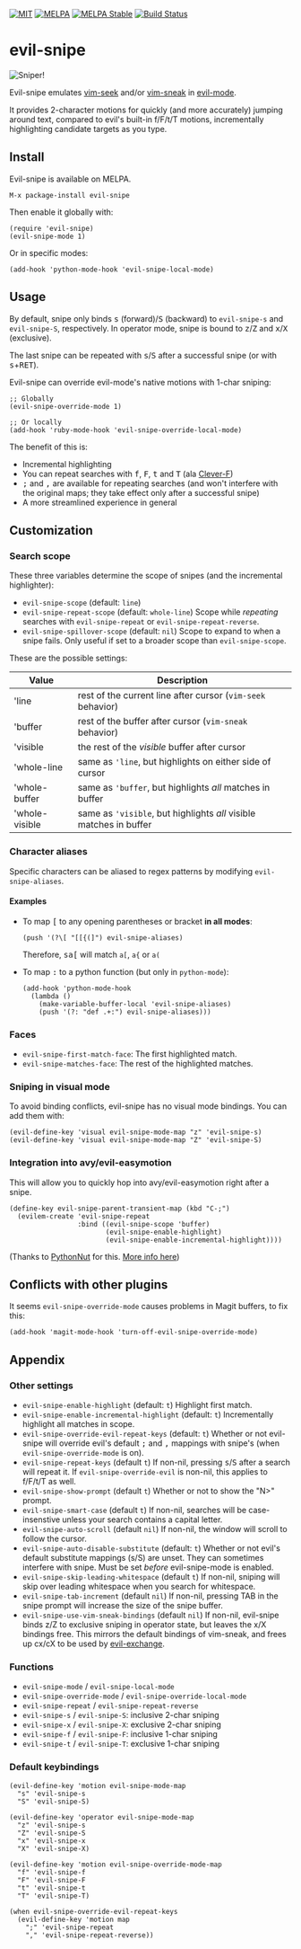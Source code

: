 [![MIT](https://img.shields.io/badge/license-MIT-green.svg)](./LICENSE)
[![MELPA](http://melpa.org/packages/evil-snipe-badge.svg)](http://melpa.org/#/evil-snipe)
[![MELPA Stable](http://stable.melpa.org/packages/evil-snipe-badge.svg)](http://stable.melpa.org/#/evil-snipe)
[![Build Status](https://travis-ci.org/hlissner/evil-snipe.png?branch=master)](https://travis-ci.org/hlissner/evil-snipe)

# evil-snipe

![Sniper!](../screenshots/cover.jpg)

Evil-snipe emulates [vim-seek](https://github.com/goldfeld/vim-seek) and/or
[vim-sneak](https://github.com/justinmk/vim-sneak) in
[evil-mode](https://gitorious.org/evil/pages/Home).

It provides 2-character motions for quickly (and more accurately) jumping around
text, compared to evil's built-in f/F/t/T motions, incrementally highlighting
candidate targets as you type.

## Install

Evil-snipe is available on MELPA.

`M-x package-install evil-snipe`

Then enable it globally with:

```elisp
(require 'evil-snipe)
(evil-snipe-mode 1)
```

Or in specific modes:

```elisp
(add-hook 'python-mode-hook 'evil-snipe-local-mode)
```

## Usage

By default, snipe only binds <kbd>s</kbd> (forward)/<kbd>S</kbd> (backward) to
`evil-snipe-s` and `evil-snipe-S`, respectively. In operator mode, snipe is
bound to <kbd>z</kbd>/<kbd>Z</kbd> and <kbd>x</kbd>/<kbd>X</kbd> (exclusive).

The last snipe can be repeated with <kbd>s</kbd>/<kbd>S</kbd> after a successful snipe
(or with <kbd>s</kbd>+<kbd>RET</kbd>).

Evil-snipe can override evil-mode's native motions with 1-char sniping:

```elisp
;; Globally
(evil-snipe-override-mode 1)

;; Or locally
(add-hook 'ruby-mode-hook 'evil-snipe-override-local-mode)
```

The benefit of this is:

* Incremental highlighting
* You can repeat searches with <kbd>f</kbd>, <kbd>F</kbd>, <kbd>t</kbd> and
<kbd>T</kbd> (ala [Clever-F](https://github.com/rhysd/clever-f.vim))
* <kbd>;</kbd> and <kbd>,</kbd> are available for repeating searches (and won't
  interfere with the original maps; they take effect only after a successful snipe)
* A more streamlined experience in general

## Customization

### Search scope

These three variables determine the scope of snipes (and the incremental
highlighter):

* `evil-snipe-scope` (default: `line`)
* `evil-snipe-repeat-scope` (default: `whole-line`) Scope while _repeating_
  searches with `evil-snipe-repeat` or `evil-snipe-repeat-reverse`.
* `evil-snipe-spillover-scope` (default: `nil`) Scope to expand to when a snipe
  fails. Only useful if set to a broader scope than `evil-snipe-scope`.

These are the possible settings:

Value            | Description
-----------------|------------------------------------------------------------
'line            | rest of the current line after cursor (`vim-seek` behavior)
'buffer          | rest of the buffer after cursor (`vim-sneak` behavior)
'visible         | the rest of the _visible_ buffer after cursor
'whole-line      | same as `'line`, but highlights on either side of cursor
'whole-buffer    | same as `'buffer`, but highlights *all* matches in buffer
'whole-visible   | same as `'visible`, but highlights *all* visible matches in buffer

### Character aliases

Specific characters can be aliased to regex patterns by modifying `evil-snipe-aliases`.

#### Examples

* To map <kbd>[</kbd> to any opening parentheses or bracket **in all modes**:

  ```elisp
  (push '(?\[ "[[{(]") evil-snipe-aliases)
  ```

  Therefore, <kbd>s</kbd><kbd>a</kbd><kbd>[</kbd> will match `a[`, `a{` or `a(`

* To map <kbd>:</kbd> to a python function (but only in `python-mode`):

  ```elisp
  (add-hook 'python-mode-hook
    (lambda ()
      (make-variable-buffer-local 'evil-snipe-aliases)
      (push '(?: "def .+:") evil-snipe-aliases)))
  ```

### Faces

* `evil-snipe-first-match-face`: The first highlighted match.
* `evil-snipe-matches-face`: The rest of the highlighted matches.

### Sniping in visual mode

To avoid binding conflicts, evil-snipe has no visual mode bindings. You can add
them with:

```elisp
(evil-define-key 'visual evil-snipe-mode-map "z" 'evil-snipe-s)
(evil-define-key 'visual evil-snipe-mode-map "Z" 'evil-snipe-S)
```

### Integration into avy/evil-easymotion

This will allow you to quickly hop into avy/evil-easymotion right after a snipe.

```elisp
(define-key evil-snipe-parent-transient-map (kbd "C-;")
  (evilem-create 'evil-snipe-repeat
                 :bind ((evil-snipe-scope 'buffer)
                        (evil-snipe-enable-highlight)
                        (evil-snipe-enable-incremental-highlight))))
```

(Thanks to [PythonNut](https://github.com/PythonNut) for this.
[More info here](https://github.com/hlissner/evil-snipe/issues/25#issuecomment-208068419))

## Conflicts with other plugins

It seems `evil-snipe-override-mode` causes problems in Magit buffers, to fix this:

`(add-hook 'magit-mode-hook 'turn-off-evil-snipe-override-mode)`

## Appendix

### Other settings

* `evil-snipe-enable-highlight` (default: `t`) Highlight first match.
* `evil-snipe-enable-incremental-highlight` (default: `t`) Incrementally highlight all
  matches in scope.
* `evil-snipe-override-evil-repeat-keys` (default: `t`) Whether or not evil-snipe will
  override evil's default <kbd>;</kbd> and <kbd>,</kbd> mappings with snipe's (when
  `evil-snipe-override-mode` is on).
* `evil-snipe-repeat-keys` (default `t`) If non-nil, pressing <kbd>s</kbd>/<kbd>S</kbd>
  after a search will repeat it. If `evil-snipe-override-evil` is non-nil, this applies
  to f/F/t/T as well.
* `evil-snipe-show-prompt` (default `t`) Whether or not to show the "N>" prompt.
* `evil-snipe-smart-case` (default `t`) If non-nil, searches will be case-insenstive
  unless your search contains a capital letter.
* `evil-snipe-auto-scroll` (default `nil`) If non-nil, the window will scroll to follow
  the cursor.
* `evil-snipe-auto-disable-substitute` (default: `t`) Whether or not evil's default
  substitute mappings (s/S) are unset. They can sometimes interfere with snipe. Must be
  set _before_ evil-snipe-mode is enabled.
* `evil-snipe-skip-leading-whitespace` (default `t`) If non-nil, sniping will skip over
  leading whitespace when you search for whitespace.
* `evil-snipe-tab-increment` (default `nil`) If non-nil, pressing TAB in the snipe
  prompt will increase the size of the snipe buffer.
* `evil-snipe-use-vim-sneak-bindings` (default `nil`) If non-nil, evil-snipe
  binds z/Z to exclusive sniping in operator state, but leaves the x/X bindings
  free. This mirrors the default bindings of vim-sneak, and frees up cx/cX to be
  used by [evil-exchange](https://github.com/Dewdrops/evil-exchange).

### Functions

* `evil-snipe-mode` / `evil-snipe-local-mode`
* `evil-snipe-override-mode` / `evil-snipe-override-local-mode`
* `evil-snipe-repeat` / `evil-snipe-repeat-reverse`
* `evil-snipe-s` / `evil-snipe-S`: inclusive 2-char sniping
* `evil-snipe-x` / `evil-snipe-X`: exclusive 2-char sniping
* `evil-snipe-f` / `evil-snipe-F`: inclusive 1-char sniping
* `evil-snipe-t` / `evil-snipe-T`: exclusive 1-char sniping

### Default keybindings

```elisp
(evil-define-key 'motion evil-snipe-mode-map
  "s" 'evil-snipe-s
  "S" 'evil-snipe-S)

(evil-define-key 'operator evil-snipe-mode-map
  "z" 'evil-snipe-s
  "Z" 'evil-snipe-S
  "x" 'evil-snipe-x
  "X" 'evil-snipe-X)

(evil-define-key 'motion evil-snipe-override-mode-map
  "f" 'evil-snipe-f
  "F" 'evil-snipe-F
  "t" 'evil-snipe-t
  "T" 'evil-snipe-T)

(when evil-snipe-override-evil-repeat-keys
  (evil-define-key 'motion map
    ";" 'evil-snipe-repeat
    "," 'evil-snipe-repeat-reverse))
```
